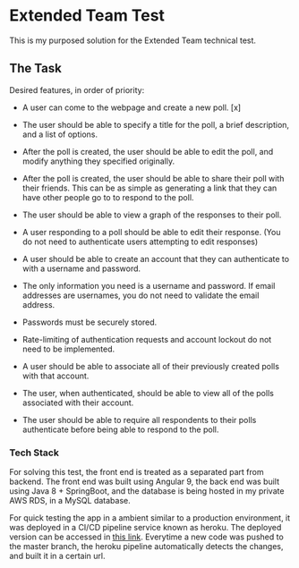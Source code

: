 # Extended Team Test

This is my purposed solution for the Extended Team technical test. 

## The Task

Desired features, in order of priority:

- A user can come to the webpage and create a new poll. [x]

- The user should be able to specify a title for the poll, a brief description, and a list of options.

- After the poll is created, the user should be able to edit the poll, and modify anything they specified originally.

- After the poll is created, the user should be able to share their poll with their friends. This can be as simple as generating a link that they can have other people go to to respond to the poll.

- The user should be able to view a graph of the responses to their poll.

- A user responding to a poll should be able to edit their response. (You do not need to authenticate users attempting to edit responses)
- A user should be able to create an account that they can authenticate to with a username and password.

- The only information you need is a username and password. If email addresses are usernames, you do not need to validate the email address.

- Passwords must be securely stored.

- Rate-limiting of authentication requests and account lockout do not need to be implemented.

- A user should be able to associate all of their previously created polls with that account.

- The user, when authenticated, should be able to view all of the polls associated with their account.

- The user should be able to require all respondents to their polls authenticate before being able to respond to the poll.

### Tech Stack

For solving this test, the front end is treated as a separated part from backend. The front end was built using Angular 9, the back end was built using Java 8 + SpringBoot, and the database is being hosted in my private AWS RDS, in a MySQL database.

For quick testing the app in a ambient similar to a production environment, it was deployed in a CI/CD pipeline service known as heroku. The deployed version can be accessed in [this link](https://extended-team-test.herokuapp.com/). Everytime a new code was pushed to the master branch, the heroku pipeline automatically detects the changes, and built it in a certain url.

